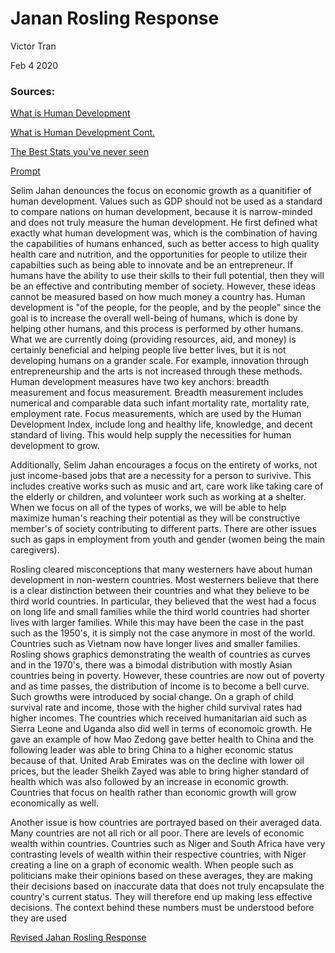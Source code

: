 # Janan Rosling Response

Victor Tran

Feb 4 2020
### Sources:
  [What is Human Development](https://soundcloud.com/hdro-web/what-is-human-development)
  
  [What is Human Development Cont.](https://soundcloud.com/hdro-web/hdr2015theme)
  
  [The Best Stats you've never seen](https://www.gapminder.org/videos/ted-talks/hans-rosling-ted-2006-debunking-myths-about-the-third-world/)
  
  [Prompt](https://github.com/wicked-problems/workshop/blob/master/jahan_rosling.md)

Selim Jahan denounces the focus on economic growth as a quanitifier of human development. Values such as GDP should not be used as a standard to compare nations on human development, because it is narrow-minded and does not truly measure the human development. He first defined what exactly what human development was, which is the combination of having the capabilities of humans enhanced, such as better access to high quality health care and nutrition, and the opportunities for people to utilize their capabilties such as being able to innovate and be an entrepreneur. If humans have the ability to use their skills to their full potential, then they will be an effective and contributing member of society. However, these ideas cannot be measured based on how much money a country has. Human development is "of the people, for the people, and by the people" since the goal is to increase the overall well-being of humans, which is done by helping other humans, and this process is performed by other humans. What we are currently doing (providing resources, aid, and money) is certainly beneficial and helping people live better lives, but it is not developing humans on a grander scale. For example, innovation through entrepreneurship and the arts is not increased through these methods. Human development measures have two key anchors: breadth measurement and focus measurement. Breadth measurement includes numerical and comparable data such infant mortality rate, mortality rate, employment rate. Focus measurements, which are used by the Human Development Index, include long and healthy life, knowledge, and decent standard of living. This would help supply the necessities for human development to grow.


Additionally, Selim Jahan encourages a focus on the entirety of works, not just income-based jobs that are a necessity for a person to surivive. This includes creative works such as music and art, care work like taking care of the elderly or children, and volunteer work such as working at a shelter. When we focus on all of the types of works, we will be able to help maximize human's reaching their potential as they will be constructive member's of society contributing to different parts. There are other issues such as gaps in employment from youth and gender (women being the main caregivers). 


Rosling cleared misconceptions that many westerners have about human development in non-western countries. Most westerners believe that there is a clear distinction between their countries and what they believe to be third world countries. In particular, they believed that the west had a focus on long life and small families while the third world countries had shorter lives with larger families. While this may have been the case in the past such as the 1950's, it is simply not the case anymore in most of the world. Countries such as Vietnam now have longer lives and smaller families. Rosling shows graphics demonstrating the wealth of countries as curves and in the 1970's, there was a bimodal distribution with mostly Asian countries being in poverty. However, these countries are now out of poverty and as time passes, the distribution of income is to become a bell curve. Such growths were introduced by social change. On a graph of child survival rate and income, those with the higher child survival rates had higher incomes. The countries which received humanitarian aid such as Sierra Leone and Uganda also did well in terms of economoic growth. He gave an example of how Mao Zedong gave better health to China and the following leader was able to bring China to a higher economic status because of that. United Arab Emirates was on the decline with lower oil prices, but the leader Sheikh Zayed was able to bring higher standard of health which was also followed by an increase in economic growth. Countries that focus on health rather than economic growth will grow economically as well.

Another issue is how countries are portrayed based on their averaged data. Many countries are not all rich or all poor. There are levels of economic wealth within countries. Countries such as Niger and South Africa have very contrasting levels of wealth within their respective countries, with Niger creating a line on a graph of economic wealth. When people such as politicians make their opinions based on these averages, they are making their decisions based on inaccurate data that does not truly encapsulate the country's current status. They will therefore end up making less effective decisions. The context behind these numbers must be understood before they are used

[Revised Jahan Rosling Response](https://vtran03.github.io/workshop/jahan_rosling_synthesis)
